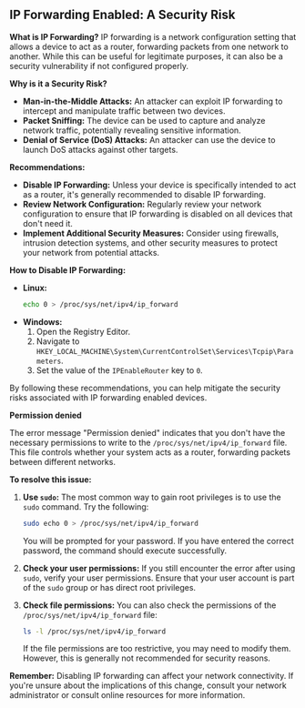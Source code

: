 ## IP Forwarding Enabled: A Security Risk

**What is IP Forwarding?**
IP forwarding is a network configuration setting that allows a device to act as a router, forwarding packets from one network to another. While this can be useful for legitimate purposes, it can also be a security vulnerability if not configured properly.

**Why is it a Security Risk?**
* **Man-in-the-Middle Attacks:** An attacker can exploit IP forwarding to intercept and manipulate traffic between two devices.
* **Packet Sniffing:** The device can be used to capture and analyze network traffic, potentially revealing sensitive information.
* **Denial of Service (DoS) Attacks:** An attacker can use the device to launch DoS attacks against other targets.

**Recommendations:**

* **Disable IP Forwarding:** Unless your device is specifically intended to act as a router, it's generally recommended to disable IP forwarding.
* **Review Network Configuration:** Regularly review your network configuration to ensure that IP forwarding is disabled on all devices that don't need it.
* **Implement Additional Security Measures:** Consider using firewalls, intrusion detection systems, and other security measures to protect your network from potential attacks.

**How to Disable IP Forwarding:**

* **Linux:**
  ```bash
  echo 0 > /proc/sys/net/ipv4/ip_forward
  ```
* **Windows:**
  1. Open the Registry Editor.
  2. Navigate to `HKEY_LOCAL_MACHINE\System\CurrentControlSet\Services\Tcpip\Parameters`.
  3. Set the value of the `IPEnableRouter` key to `0`.

By following these recommendations, you can help mitigate the security risks associated with IP forwarding enabled devices.

**Permission denied**

The error message "Permission denied" indicates that you don't have the necessary permissions to write to the `/proc/sys/net/ipv4/ip_forward` file. This file controls whether your system acts as a router, forwarding packets between different networks.

**To resolve this issue:**

1. **Use `sudo`:** The most common way to gain root privileges is to use the `sudo` command. Try the following:

   ```bash
   sudo echo 0 > /proc/sys/net/ipv4/ip_forward
   ```

   You will be prompted for your password. If you have entered the correct password, the command should execute successfully.

2. **Check your user permissions:** If you still encounter the error after using `sudo`, verify your user permissions. Ensure that your user account is part of the `sudo` group or has direct root privileges.

3. **Check file permissions:** You can also check the permissions of the `/proc/sys/net/ipv4/ip_forward` file:

   ```bash
   ls -l /proc/sys/net/ipv4/ip_forward
   ```

   If the file permissions are too restrictive, you may need to modify them. However, this is generally not recommended for security reasons.

**Remember:** Disabling IP forwarding can affect your network connectivity. If you're unsure about the implications of this change, consult your network administrator or consult online resources for more information.

